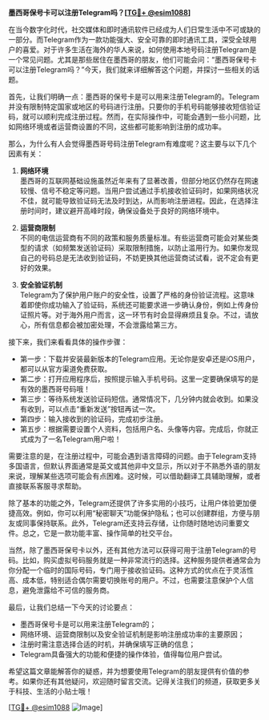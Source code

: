 **墨西哥保号卡可以注册Telegram吗？[[TG💪+ @esim1088](https://t.me/s/esim1088)]**

在当今数字化时代，社交媒体和即时通讯软件已经成为人们日常生活中不可或缺的一部分。而Telegram作为一款功能强大、安全可靠的即时通讯工具，深受全球用户的喜爱。对于许多生活在海外的华人来说，如何使用本地号码注册Telegram是一个常见问题。尤其是那些居住在墨西哥的朋友，他们可能会问：“墨西哥保号卡可以注册Telegram吗？”今天，我们就来详细解答这个问题，并探讨一些相关的话题。

首先，让我们明确一点：墨西哥的保号卡是可以用来注册Telegram的。Telegram并没有限制特定国家或地区的号码进行注册。只要你的手机号码能够接收短信验证码，就可以顺利完成注册过程。然而，在实际操作中，可能会遇到一些小问题，比如网络环境或者运营商设置的不同，这些都可能影响到注册的成功率。

那么，为什么有人会觉得墨西哥号码注册Telegram有难度呢？这主要与以下几个因素有关：

1. **网络环境**  
   墨西哥的互联网基础设施虽然近年来有了显著改善，但部分地区仍然存在网速较慢、信号不稳定等问题。当用户尝试通过手机接收验证码时，如果网络状况不佳，就可能导致验证码无法及时到达，从而影响注册进程。因此，在选择注册时间时，建议避开高峰时段，确保设备处于良好的网络环境中。

2. **运营商限制**  
   不同的电信运营商有不同的政策和服务质量标准。有些运营商可能会对某些类型的请求（如频繁发送验证码）采取限制措施，以防止滥用行为。如果你发现自己的号码总是无法收到验证码，不妨更换其他运营商试试看，说不定会有更好的效果。

3. **安全验证机制**  
   Telegram为了保护用户账户的安全性，设置了严格的身份验证流程。这意味着即使你成功输入了验证码，系统还可能要求进一步确认身份，例如上传身份证照片等。对于海外用户而言，这一环节有时会显得麻烦且复杂。不过，请放心，所有信息都会被加密处理，不会泄露给第三方。

接下来，我们来看看具体的操作步骤：

- 第一步：下载并安装最新版本的Telegram应用。无论你是安卓还是iOS用户，都可以从官方渠道免费获取。
- 第二步：打开应用程序后，按照提示输入手机号码。这里一定要确保填写的是有效的墨西哥号码哦！
- 第三步：等待系统发送验证码短信。通常情况下，几分钟内就会收到。如果没有收到，可以点击“重新发送”按钮再试一次。
- 第四步：输入接收到的验证码，完成初步注册。
- 第五步：根据需要设置个人资料，包括用户名、头像等内容。完成后，你就正式成为了一名Telegram用户啦！

需要注意的是，在注册过程中，可能会遇到语言障碍的问题。由于Telegram支持多国语言，但默认界面通常是英文或其他非中文显示，所以对于不熟悉外语的朋友来说，理解某些选项可能会有点困难。这时候，可以借助翻译工具辅助理解，或者直接联系客服寻求帮助。

除了基本的功能之外，Telegram还提供了许多实用的小技巧，让用户体验更加便捷高效。例如，你可以利用“秘密聊天”功能保护隐私；也可以创建群组，方便与朋友或同事保持联系。此外，Telegram还支持云存储，让你随时随地访问重要文件。总之，它是一款功能丰富、操作简单的社交平台。

当然，除了墨西哥保号卡以外，还有其他方法可以获得可用于注册Telegram的号码。比如，购买虚拟号码服务就是一种非常流行的选择。这种服务提供者通常会为你分配一个临时的国际号码，专门用于接收验证码。这种方式的优点在于灵活性高、成本低，特别适合偶尔需要切换账号的用户。不过，也需要注意保护个人信息，避免泄露给不可信的服务商。

最后，让我们总结一下今天的讨论要点：

- 墨西哥保号卡是可以用来注册Telegram的；
- 网络环境、运营商限制以及安全验证机制是影响注册成功率的主要原因；
- 注册时需注意选择合适的时机，并确保填写正确的信息；
- Telegram具备强大的功能和便捷的操作体验，值得每位用户尝试。

希望这篇文章能解答你的疑惑，并为想要使用Telegram的朋友提供有价值的参考。如果你还有其他疑问，欢迎随时留言交流。记得关注我们的频道，获取更多关于科技、生活的小贴士哦！

[[TG💪+ @esim1088](https://t.me/s/esim1088) ![Image](https://i.postimg.cc/4NQfJmqS/Snipaste-2025-05-13-00-14-12.png)]
